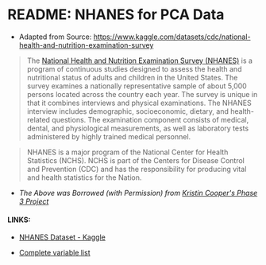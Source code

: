 # README: NHANES for PCA Data

- Adapted from Source: https://www.kaggle.com/datasets/cdc/national-health-and-nutrition-examination-survey



>The [National Health and Nutrition Examination Survey (NHANES)](https://www.cdc.gov/nchs/nhanes/about_nhanes.htm) is a program of continuous studies designed to assess the health and nutritional status of adults and children in the United States. The survey examines a nationally representative sample of about 5,000 persons located across the country each year. The survey is unique in that it combines interviews and physical examinations. The NHANES interview includes demographic, socioeconomic, dietary, and health-related questions. The examination component consists of medical, dental, and physiological measurements, as well as laboratory tests administered by highly trained medical personnel.

>NHANES is a major program of the National Center for Health Statistics (NCHS). NCHS is part of the Centers for Disease Control and Prevention (CDC) and has the responsibility for producing vital and health statistics for the Nation.

- *The Above was Borrowed (with Permission) from [Kristin Cooper's Phase 3 Project](https://github.com/kcoop610/phase-3-project)*


#### LINKS:
- [NHANES Dataset - Kaggle](https://www.kaggle.com/cdc/national-health-and-nutrition-examination-survey)

- [Complete variable list](https://wwwn.cdc.gov/Nchs/Nhanes/Search/variablelist.aspx?Component=Demographics&CycleBeginYear=2013)